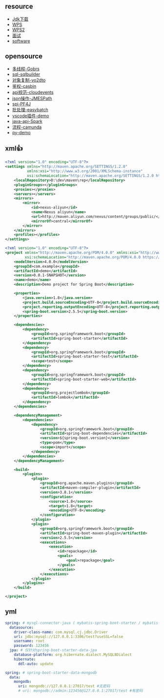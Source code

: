 ## resource

- [Jdk下载](https://bell-sw.com/pages/downloads/#jdk-17-lts)
- [WPS](https://xxh.nyist.edu.cn/info/1029/3250.htm)
- [WPS2](https://ncre.neea.edu.cn/html1/report/1507/861-1.htm)
- [面试](https://www.developers.pub/wiki/1002310/1011936)
- [software](https://linux.do/t/topic/46515)

## opensource

- [多线程-Gobrs](https://async.sizegang.cn/)
- [sql-sqlbuilder](https://openhms.sourceforge.io/sqlbuilder/example.html)
- [对象复制-vo2dto](https://github1s.com/fuzhengwei/guide-vo2dto/blob/HEAD/pom.xml#L121-L126)
- [鉴权-casbin](https://casbin.org/zh-CN/)
- [api规范-cloudevents](https://cloudevents.github.io/sdk-java/http-basic.html)
- [json操作-JMESPath](https://jmespath.org/tutorial.html)
- [spi-PF4J](https://pf4j.org/doc/custom-manager.html)
- [批处理-easybatch](https://github1s.com/j-easy/easy-batch)
- [vscode插件-demo](https://www.cnblogs.com/powertoolsteam/p/16044151.html)
- [java-api-Spark](http://sparkjava.com/documentation#getting-started)
- [流程-camunda](https://camunda-cn.shaochenfeng.com/)
- [py-demo](https://github1s.com/Python-World/python-mini-projects/blob/HEAD/README.md)

## xml👍

```xml
<?xml version="1.0" encoding="UTF-8"?>
<settings xmlns="http://maven.apache.org/SETTINGS/1.2.0"
          xmlns:xsi="http://www.w3.org/2001/XMLSchema-instance"
          xsi:schemaLocation="http://maven.apache.org/SETTINGS/1.2.0 https://maven.apache.org/xsd/settings-1.2.0.xsd">
    <localRepository>D:\dev\maven\rep</localRepository>
    <pluginGroups></pluginGroups>
    <proxies></proxies>
    <servers></servers>
    <mirrors>
        <mirror>
            <id>nexus-aliyun</id>
            <name>Nexus aliyun</name>
            <url>http://maven.aliyun.com/nexus/content/groups/public/</url>
            <mirrorOf>central</mirrorOf>
        </mirror>
    </mirrors>
    <profiles></profiles>
</settings>

```

```xml
<?xml version="1.0" encoding="UTF-8"?>
<project xmlns="http://maven.apache.org/POM/4.0.0" xmlns:xsi="http://www.w3.org/2001/XMLSchema-instance"
         xsi:schemaLocation="http://maven.apache.org/POM/4.0.0 https://maven.apache.org/xsd/maven-4.0.0.xsd">
    <modelVersion>4.0.0</modelVersion>
    <groupId>com.example</groupId>
    <artifactId>demo</artifactId>
    <version>0.0.1-SNAPSHOT</version>
    <name>demo</name>
    <description>Demo project for Spring Boot</description>

    <properties>
        <java.version>1.8</java.version>
        <project.build.sourceEncoding>UTF-8</project.build.sourceEncoding>
        <project.reporting.outputEncoding>UTF-8</project.reporting.outputEncoding>
        <spring-boot.version>2.5.5</spring-boot.version>
    </properties>

    <dependencies>
        <dependency>
            <groupId>org.springframework.boot</groupId>
            <artifactId>spring-boot-starter</artifactId>
        </dependency>
        <dependency>
            <groupId>org.springframework.boot</groupId>
            <artifactId>spring-boot-starter-test</artifactId>
            <scope>test</scope>
        </dependency>
        <dependency>
            <groupId>org.springframework.boot</groupId>
            <artifactId>spring-boot-starter-web</artifactId>
        </dependency>
        <dependency>
            <groupId>org.projectlombok</groupId>
            <artifactId>lombok</artifactId>
        </dependency>
    </dependencies>

    <dependencyManagement>
        <dependencies>
            <dependency>
                <groupId>org.springframework.boot</groupId>
                <artifactId>spring-boot-dependencies</artifactId>
                <version>${spring-boot.version}</version>
                <type>pom</type>
                <scope>import</scope>
            </dependency>
        </dependencies>
    </dependencyManagement>

    <build>
        <plugins>
            <plugin>
                <groupId>org.apache.maven.plugins</groupId>
                <artifactId>maven-compiler-plugin</artifactId>
                <version>3.8.1</version>
                <configuration>
                    <source>1.8</source>
                    <target>1.8</target>
                    <encoding>UTF-8</encoding>
                </configuration>
            </plugin>
            <plugin>
                <groupId>org.springframework.boot</groupId>
                <artifactId>spring-boot-maven-plugin</artifactId>
                <version>2.5.5</version>
                <executions>
                    <execution>
                        <id>repackage</id>
                        <goals>
                            <goal>repackage</goal>
                        </goals>
                    </execution>
                </executions>
            </plugin>
        </plugins>
    </build>

</project>


```

## yml

```yml
spring: # mysql-connector-java ( mybatis-spring-boot-starter / mybatis-plus-boot-starter / jpa )
  datasource:
    driver-class-name: com.mysql.cj.jdbc.Driver
    url: jdbc:mysql://127.0.0.1:3306/test?useSSL=false
    username: root
    password: 123456
  jpa: # 仅针对spring-boot-starter-data-jpa 
    database-platform: org.hibernate.dialect.MySQL8Dialect
    hibernate:
      ddl-auto: update
```

```yml
spring: # spring-boot-starter-data-mongodb
  data:
    mongodb:
      uri: mongodb://127.0.0.1:27017/test #无密码
      # uri: mongodb://admin:123456@127.0.0.1:27017/test #有密码
```

